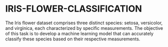 # IRIS-FLOWER-CLASSIFICATION
The Iris flower dataset comprises three distinct species: setosa, versicolor, and virginica, each characterized by specific measurements. The objective of this task is to develop a machine learning model that can accurately classify these species based on their respective measurements. 
